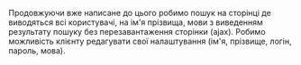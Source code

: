 Продовжуючи вже написане до цього робимо пошук на сторінці де виводяться всі користувачі, на ім'я прізвища, мови з виведенням результату пошуку без перезавантаження сторінки (ajax). Робимо можливість клієнту редагувати свої налаштування (ім'я, прізвище, логін, пароль, мова).
